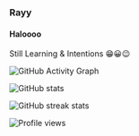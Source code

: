 ### Rayy

#### Haloooo

Still Learning & Intentions 😁😀😉

![GitHub Activity Graph](https://activity-graph.herokuapp.com/graph?username=goznt)

![GitHub stats](https://github-readme-stats.vercel.app/api?username=goznt&show_icons=true&count_private=true)

![GitHub streak stats](https://github-readme-streak-stats.herokuapp.com/?user=goznt)

![Profile views](https://gpvc.arturio.dev/goznt)
